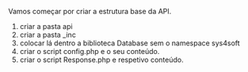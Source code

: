 Vamos começar por criar a estrutura base da API.

1. criar a pasta api
2. criar a pasta _inc
3. colocar lá dentro a biblioteca Database sem o namespace sys4soft
4. criar o script config.php e o seu conteúdo.
5. criar o script Response.php e respetivo conteúdo.


